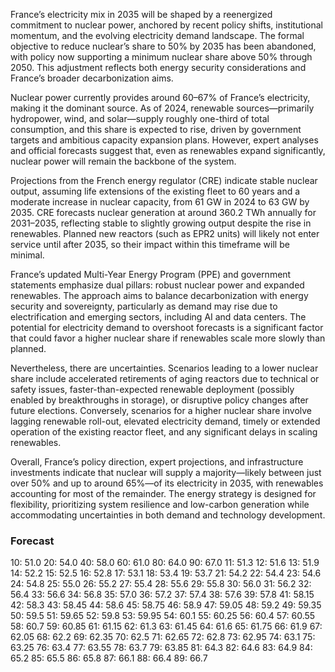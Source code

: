 France’s electricity mix in 2035 will be shaped by a reenergized commitment to nuclear power, anchored by recent policy shifts, institutional momentum, and the evolving electricity demand landscape. The formal objective to reduce nuclear’s share to 50% by 2035 has been abandoned, with policy now supporting a minimum nuclear share above 50% through 2050. This adjustment reflects both energy security considerations and France’s broader decarbonization aims.

Nuclear power currently provides around 60–67% of France’s electricity, making it the dominant source. As of 2024, renewable sources—primarily hydropower, wind, and solar—supply roughly one-third of total consumption, and this share is expected to rise, driven by government targets and ambitious capacity expansion plans. However, expert analyses and official forecasts suggest that, even as renewables expand significantly, nuclear power will remain the backbone of the system.

Projections from the French energy regulator (CRE) indicate stable nuclear output, assuming life extensions of the existing fleet to 60 years and a moderate increase in nuclear capacity, from 61 GW in 2024 to 63 GW by 2035. CRE forecasts nuclear generation at around 360.2 TWh annually for 2031–2035, reflecting stable to slightly growing output despite the rise in renewables. Planned new reactors (such as EPR2 units) will likely not enter service until after 2035, so their impact within this timeframe will be minimal.

France’s updated Multi-Year Energy Program (PPE) and government statements emphasize dual pillars: robust nuclear power and expanded renewables. The approach aims to balance decarbonization with energy security and sovereignty, particularly as demand may rise due to electrification and emerging sectors, including AI and data centers. The potential for electricity demand to overshoot forecasts is a significant factor that could favor a higher nuclear share if renewables scale more slowly than planned.

Nevertheless, there are uncertainties. Scenarios leading to a lower nuclear share include accelerated retirements of aging reactors due to technical or safety issues, faster-than-expected renewable deployment (possibly enabled by breakthroughs in storage), or disruptive policy changes after future elections. Conversely, scenarios for a higher nuclear share involve lagging renewable roll-out, elevated electricity demand, timely or extended operation of the existing reactor fleet, and any significant delays in scaling renewables.

Overall, France’s policy direction, expert projections, and infrastructure investments indicate that nuclear will supply a majority—likely between just over 50% and up to around 65%—of its electricity in 2035, with renewables accounting for most of the remainder. The energy strategy is designed for flexibility, prioritizing system resilience and low-carbon generation while accommodating uncertainties in both demand and technology development.

### Forecast

10: 51.0
20: 54.0
40: 58.0
60: 61.0
80: 64.0
90: 67.0
11: 51.3
12: 51.6
13: 51.9
14: 52.2
15: 52.5
16: 52.8
17: 53.1
18: 53.4
19: 53.7
21: 54.2
22: 54.4
23: 54.6
24: 54.8
25: 55.0
26: 55.2
27: 55.4
28: 55.6
29: 55.8
30: 56.0
31: 56.2
32: 56.4
33: 56.6
34: 56.8
35: 57.0
36: 57.2
37: 57.4
38: 57.6
39: 57.8
41: 58.15
42: 58.3
43: 58.45
44: 58.6
45: 58.75
46: 58.9
47: 59.05
48: 59.2
49: 59.35
50: 59.5
51: 59.65
52: 59.8
53: 59.95
54: 60.1
55: 60.25
56: 60.4
57: 60.55
58: 60.7
59: 60.85
61: 61.15
62: 61.3
63: 61.45
64: 61.6
65: 61.75
66: 61.9
67: 62.05
68: 62.2
69: 62.35
70: 62.5
71: 62.65
72: 62.8
73: 62.95
74: 63.1
75: 63.25
76: 63.4
77: 63.55
78: 63.7
79: 63.85
81: 64.3
82: 64.6
83: 64.9
84: 65.2
85: 65.5
86: 65.8
87: 66.1
88: 66.4
89: 66.7